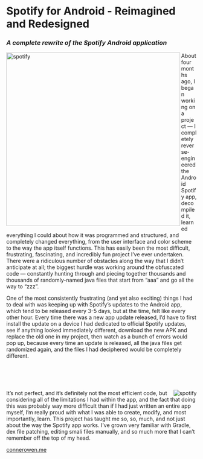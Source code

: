 # Spotify for Android - Reimagined and Redesigned
### *A complete rewrite of the Spotify Android application*  


<img align="left" width="460" src="http://i.imgur.com/4req9Th.png" title="spotify" />
About four months ago, I began working on a project — I completely reverse-engineered the Android Spotify app, decompiled it, learned everything I could about how it was programmed and structured, and completely changed everything, from the user interface and color scheme to the way the app itself functions. This has easily been the most difficult, frustrating, fascinating, and incredibly fun project I’ve ever undertaken. There were a ridiculous number of obstacles along the way that I didn’t anticipate at all; the biggest hurdle was working around the obfuscated code — constantly hunting through and piecing together thousands and thousands of randomly-named java files that start from “aaa” and go all the way to “zzz”.

One of the most consistently frustrating (and yet also exciting) things I had to deal with was keeping up with Spotify’s updates to the Android app, which tend to be released every 3-5 days, but at the time, felt like every other hour. Every time there was a new app update released, I’d have to first install the update on a device I had dedicated to official Spotify updates, see if anything looked immediately different, download the new APK and replace the old one in my project, then watch as a bunch of errors would pop up, because every time an update is released, all the java files get randomized again, and the files I had deciphered would be completely different.

<br/><br/>
<br/><br/>
<img align="right" src="http://i.imgur.com/Wi3CVAi.png" title="spotify" /> It’s not perfect, and it’s definitely not the most efficient code, but considering all of the limitations I had within the app, and the fact that doing this was probably way more difficult than if I had just written an entire app myself, I’m really proud with what I was able to create, modify, and most importantly, learn. This project has taught me so, so, much, and not just about the way the Spotify app works. I’ve grown very familiar with Gradle, dex file patching, editing smali files manually, and so much more that I can’t remember off the top of my head. 

[connerowen.me][]

[connerowen.me]: http://connerowen.me/
